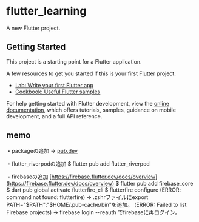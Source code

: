 # flutter_learning

A new Flutter project.

## Getting Started

This project is a starting point for a Flutter application.

A few resources to get you started if this is your first Flutter project:

- [Lab: Write your first Flutter app](https://docs.flutter.dev/get-started/codelab)
- [Cookbook: Useful Flutter samples](https://docs.flutter.dev/cookbook)

For help getting started with Flutter development, view the
[online documentation](https://docs.flutter.dev/), which offers tutorials,
samples, guidance on mobile development, and a full API reference.

## memo
・packageの追加
    → [pub.dev](https://pub.dev/)

・flutter_riverpodの追加
    $ flutter pub add flutter_riverpod

・firebaseの追加
    [https://firebase.flutter.dev/docs/overview](https://firebase.flutter.dev/docs/overview)
    $ flutter pub add firebase_core
    $ dart pub global activate flutterfire_cli
    $ flutterfire configure
        (ERROR: command not found: flutterfire) -> .zshrファイルにexport PATH="$PATH":"$HOME/.pub-cache/bin"を追加。
        (ERROR: Failed to list Firebase projects) -> firebase login --reauth でfirebaseに再ログイン。
    
